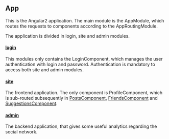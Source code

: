 ## App

This is the Angular2 application.
The main module is the AppModule, which routes the requests
to components according to the AppRoutingModule.

The application is divided in login, site and admin modules.

#### [login](login)
This modules only contains the LoginComponent, which
manages the user authentication with login and password.
Authentication is mandatory to access both site and admin modules.

#### [site](site)
The frontend application.
The only component is ProfileComponent, which is sub-routed
subsequently in [PostsComponent](site/profile/posts/post.component.ts),
[FriendsComponent](site/profile/friends/friends.component.ts) and
[SuggestionsComponent](site/profile/suggestions/suggestions.component.ts).

#### [admin](admin)
The backend application, that gives some useful analytics
regarding the social network.